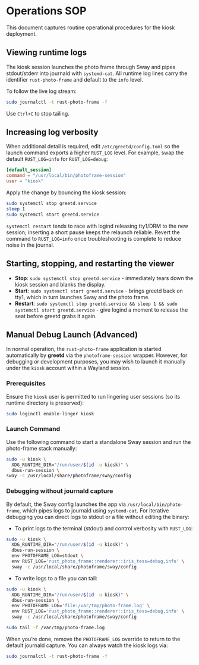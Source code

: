 # Operations SOP

This document captures routine operational procedures for the kiosk deployment.

## Viewing runtime logs

The kiosk session launches the photo frame through Sway and pipes stdout/stderr into journald with `systemd-cat`. All runtime log lines carry the identifier `rust-photo-frame` and default to the `info` level.

To follow the live log stream:

```bash
sudo journalctl -t rust-photo-frame -f
```

Use `Ctrl+C` to stop tailing.

## Increasing log verbosity

When additional detail is required, edit `/etc/greetd/config.toml` so the launch command exports a higher `RUST_LOG` level. For example, swap the default `RUST_LOG=info` for `RUST_LOG=debug`:

```toml
[default_session]
command = "/usr/local/bin/photoframe-session"
user = "kiosk"
```

Apply the change by bouncing the kiosk session:

```bash
sudo systemctl stop greetd.service
sleep 1
sudo systemctl start greetd.service
```

`systemctl restart` tends to race with logind releasing tty1/DRM to the new session; inserting a short pause keeps the relaunch reliable. Revert the command to `RUST_LOG=info` once troubleshooting is complete to reduce noise in the journal.

## Starting, stopping, and restarting the viewer

- **Stop**: `sudo systemctl stop greetd.service` - immediately tears down the kiosk session and blanks the display.
- **Start**: `sudo systemctl start greetd.service` - brings greetd back on tty1, which in turn launches Sway and the photo frame.
- **Restart**: `sudo systemctl stop greetd.service && sleep 1 && sudo systemctl start greetd.service` - give logind a moment to release the seat before greetd grabs it again.

## Manual Debug Launch (Advanced)

In normal operation, the `rust-photo-frame` application is started automatically by **greetd** via the `photoframe-session` wrapper. However, for debugging or development purposes, you may wish to launch it manually under the `kiosk` account within a Wayland session.

### Prerequisites

Ensure the `kiosk` user is permitted to run lingering user sessions (so its runtime directory is preserved):

```bash
sudo loginctl enable-linger kiosk
```

### Launch Command

Use the following command to start a standalone Sway session and run the photo-frame stack manually:

```bash
sudo -u kiosk \
  XDG_RUNTIME_DIR="/run/user/$(id -u kiosk)" \
  dbus-run-session \
sway -c /usr/local/share/photoframe/sway/config
```

### Debugging without journald capture

By default, the Sway config launches the app via `/usr/local/bin/photo-frame`, which pipes logs to journald using `systemd-cat`. For iterative debugging you can direct logs to stdout or a file without editing the binary:

- To print logs to the terminal (stdout) and control verbosity with `RUST_LOG`:

```bash
sudo -u kiosk \
  XDG_RUNTIME_DIR="/run/user/$(id -u kiosk)" \
  dbus-run-session \
  env PHOTOFRAME_LOG=stdout \
  env RUST_LOG='rust_photo_frame::renderer::iris_tess=debug,info' \
  sway -c /usr/local/share/photoframe/sway/config
```

- To write logs to a file you can tail:

```bash
sudo -u kiosk \
  XDG_RUNTIME_DIR="/run/user/$(id -u kiosk)" \
  dbus-run-session \
  env PHOTOFRAME_LOG='file:/var/tmp/photo-frame.log' \
  env RUST_LOG='rust_photo_frame::renderer::iris_tess=debug,info' \
  sway -c /usr/local/share/photoframe/sway/config

sudo tail -f /var/tmp/photo-frame.log
```

When you’re done, remove the `PHOTOFRAME_LOG` override to return to the default journald capture. You can always watch the kiosk logs via:

```bash
sudo journalctl -t rust-photo-frame -f
```
